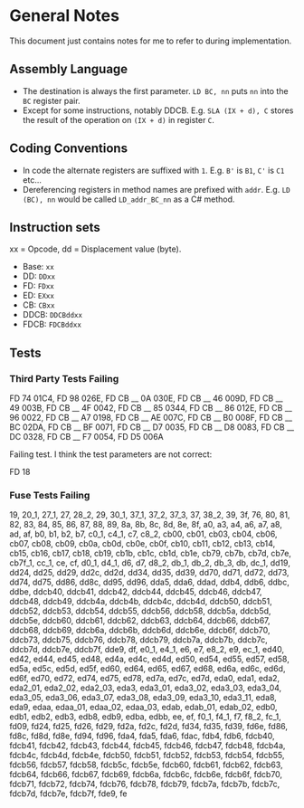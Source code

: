 ﻿# General Notes

This document just contains notes for me to refer to during implementation.

## Assembly Language

- The destination is always the first parameter. `LD BC, nn` puts `nn` into the `BC` register pair.
- Except for some instructions, notably DDCB. E.g. `SLA (IX + d), C` stores the result of the operation on `(IX + d)` in register `C`.

## Coding Conventions

- In code the alternate registers are suffixed with `1`. E.g. `B'` is `B1`, `C'` is `C1` etc...
- Dereferencing registers in method names are prefixed with `addr`. E.g. `LD (BC), nn` would be called `LD_addr_BC_nn` as a C# method.

## Instruction sets

xx = Opcode, dd = Displacement value (byte).

- Base: `xx`
- DD: `DDxx`
- FD: `FDxx`
- ED: `EXxx`
- CB: `CBxx`
- DDCB: `DDCBddxx`
- FDCB: `FDCBddxx`

## Tests

### Third Party Tests Failing

FD 74 01C4, FD 98 026E, FD CB __ 0A 030E, FD CB __ 46 009D, FD CB __ 49 003B, FD CB __ 4F 0042, FD CB __ 85 0344, FD CB __ 86 012E, FD CB __ 96 0022, FD CB __ A7 0198, FD CB __ AE 007C, FD CB __ B0 008F, FD CB __ BC 02DA, FD CB __ BF 0071, FD CB __ D7 0035, FD CB __ D8 0083, FD CB __ DC 0328, FD CB __ F7 0054, FD D5 006A

Failing test. I think the test parameters are not correct:

FD 18

### Fuse Tests Failing

19, 20_1, 27_1, 27, 28_2, 29, 30_1, 37_1, 37_2, 37_3, 37, 38_2, 39, 3f, 76, 80, 81, 82, 83, 84, 85, 86, 87, 88, 89, 8a, 8b, 8c, 8d, 8e, 8f, a0, a3, a4, a6, a7, a8, ad, af, b0, b1, b2, b7, c0_1, c4_1, c7, c8_2, cb00, cb01, cb03, cb04, cb06, cb07, cb08, cb09, cb0a, cb0d, cb0e, cb0f, cb10, cb11, cb12, cb13, cb14, cb15, cb16, cb17, cb18, cb19, cb1b, cb1c, cb1d, cb1e, cb79, cb7b, cb7d, cb7e, cb7f_1, cc_1, ce, cf, d0_1, d4_1, d6, d7, d8_2, db_1, db_2, db_3, db, dc_1, dd19, dd24, dd25, dd29, dd2c, dd2d, dd34, dd35, dd39, dd70, dd71, dd72, dd73, dd74, dd75, dd86, dd8c, dd95, dd96, dda5, dda6, ddad, ddb4, ddb6, ddbc, ddbe, ddcb40, ddcb41, ddcb42, ddcb44, ddcb45, ddcb46, ddcb47, ddcb48, ddcb49, ddcb4a, ddcb4b, ddcb4c, ddcb4d, ddcb50, ddcb51, ddcb52, ddcb53, ddcb54, ddcb55, ddcb56, ddcb58, ddcb5a, ddcb5d, ddcb5e, ddcb60, ddcb61, ddcb62, ddcb63, ddcb64, ddcb66, ddcb67, ddcb68, ddcb69, ddcb6a, ddcb6b, ddcb6d, ddcb6e, ddcb6f, ddcb70, ddcb73, ddcb75, ddcb76, ddcb78, ddcb79, ddcb7a, ddcb7b, ddcb7c, ddcb7d, ddcb7e, ddcb7f, dde9, df, e0_1, e4_1, e6, e7, e8_2, e9, ec_1, ed40, ed42, ed44, ed45, ed48, ed4a, ed4c, ed4d, ed50, ed54, ed55, ed57, ed58, ed5a, ed5c, ed5d, ed5f, ed60, ed64, ed65, ed67, ed68, ed6a, ed6c, ed6d, ed6f, ed70, ed72, ed74, ed75, ed78, ed7a, ed7c, ed7d, eda0, eda1, eda2, eda2_01, eda2_02, eda2_03, eda3, eda3_01, eda3_02, eda3_03, eda3_04, eda3_05, eda3_06, eda3_07, eda3_08, eda3_09, eda3_10, eda3_11, eda8, eda9, edaa, edaa_01, edaa_02, edaa_03, edab, edab_01, edab_02, edb0, edb1, edb2, edb3, edb8, edb9, edba, edbb, ee, ef, f0_1, f4_1, f7, f8_2, fc_1, fd09, fd24, fd25, fd26, fd29, fd2a, fd2c, fd2d, fd34, fd35, fd39, fd6e, fd86, fd8c, fd8d, fd8e, fd94, fd96, fda4, fda5, fda6, fdac, fdb4, fdb6, fdcb40, fdcb41, fdcb42, fdcb43, fdcb44, fdcb45, fdcb46, fdcb47, fdcb48, fdcb4a, fdcb4c, fdcb4d, fdcb4e, fdcb50, fdcb51, fdcb52, fdcb53, fdcb54, fdcb55, fdcb56, fdcb57, fdcb58, fdcb5c, fdcb5e, fdcb60, fdcb61, fdcb62, fdcb63, fdcb64, fdcb66, fdcb67, fdcb69, fdcb6a, fdcb6c, fdcb6e, fdcb6f, fdcb70, fdcb71, fdcb72, fdcb74, fdcb76, fdcb78, fdcb79, fdcb7a, fdcb7b, fdcb7c, fdcb7d, fdcb7e, fdcb7f, fde9, fe